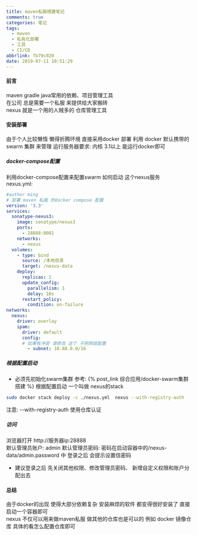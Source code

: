 ```yaml
---
title: maven私服搭建笔记
comments: true
categories: 笔记
tags:
  - maven
  - 私有化部署
  - 工具
  - CI/CD
abbrlink: fb79c020
date: 2019-07-11 10:51:29
---
```

#### 前言 
maven gradle java常用的依赖、项目管理工具     
在公司 总是需要一个私服 来提供给大家搬砖   
nexus 就是一个用的人贼多的 仓库管理工具 
#### 安装部署
由于个人比较懒惰 懒得折腾环境  直接采用docker 部署 
利用 docker 默认携带的swarm 集群 来管理 
运行服务器要求: 内核 3.1以上  能运行docker即可 
##### docker-compose配置
利用docker-compose配置来配置swarm 如何启动 这个nexus服务  
nexus.yml:
```yaml
#author ming  
# 部署 maven 私服 的docker compose 配置 
version: '3.3'
services:
  sonatype-nexus3:
    image: sonatype/nexus3
    ports:
      - 28888:8081
    networks:
      - nexus
  volumes:
    - type: bind
      source: /本地目录
      target: /nexus-data
    deploy:
      replicas: 1
      update_config:
        parallelism: 1
        delay: 10s
      restart_policy:
        condition: on-failure
networks:
  nexus:
    driver: overlay
    ipam:
      driver: default
      config:
      # 如果有冲突 请修改 这个 子网网段配置 
        - subnet: 10.88.0.0/16
```
##### 根据配置启动 
* 必须先初始化swarm集群 参考:  {% post_link 综合应用/docker-swarm集群搭建 %}
根据配置启动 一个叫做 nexus的stack     
```bash
sudo docker stack deploy -c ./nexus.yml  nexus --with-registry-auth
```
注意: --with-registry-auth 使用仓库认证  


##### 访问
浏览器打开 http://服务器ip:28888  
默认管理员账户: admin
默认管理员密码: 密码在启动容器中的/nexus-data/admin.password 中  登录之后 会提示设置信密码  
* 建议登录之后 先关闭其他权限、修改管理员密码、 新增自定义权限和账户分配出去  

#### 总结
由于docker的出现 使得大部分依赖复杂 安装麻烦的软件 都变得很好安装了 
直接启动一个容器即可   
nexus 不仅可以用来做maven私服   做其他的仓库也是可以的 例如 docker 镜像仓库  具体的看怎么配置仓库即可   

